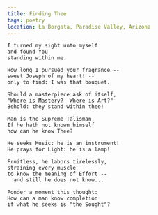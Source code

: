 ```yaml
---
title: Finding Thee
tags: poetry
location: La Borgata, Paradise Valley, Arizona
---
```


    I turned my sight unto myself
    and found You
    standing within me.

    How long I pursued your fragrance --
    sweet Joseph of my heart! --
    only to find: I was that bouquet.

    Should a masterpiece ask of itself,
    "Where is Mastery?  Where is Art?"
    Behold: they stand within thee!

    Man is the Supreme Talisman.
    If he hath not known himself
    how can he know Thee?

    He seeks Music: he is an instrument!
    He prays for Light: he is a lamp!

    Fruitless, he labors tirelessly,
    straining every muscle
    to know the meaning of Effort --
      and still he does not know...

    Ponder a moment this thought:
    How can a man know completion
    if what he seeks is "the Sought"?


